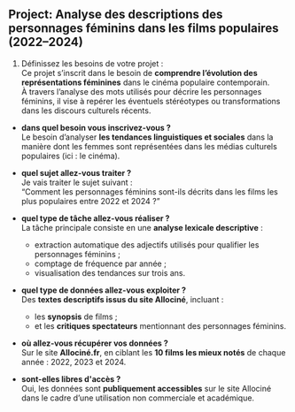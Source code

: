## Project: Analyse des descriptions des personnages féminins dans les films populaires (2022–2024)   

1. Définissez les besoins de votre projet :   
  Ce projet s’inscrit dans le besoin de **comprendre l’évolution des représentations féminines** dans le cinéma populaire contemporain.  
À travers l’analyse des mots utilisés pour décrire les personnages féminins, il vise à repérer les éventuels stéréotypes ou transformations dans les discours culturels récents.   

- **dans quel besoin vous inscrivez-vous ?**   
  Le besoin d’analyser **les tendances linguistiques et sociales** dans la manière dont les femmes sont représentées dans les médias culturels populaires (ici : le cinéma).

- **quel sujet allez-vous traiter ?**   
  Je vais traiter le sujet suivant :  
  “Comment les personnages féminins sont-ils décrits dans les films les plus populaires entre 2022 et 2024 ?”   

- **quel type de tâche allez-vous réaliser ?**   
  La tâche principale consiste en une **analyse lexicale descriptive** :   
  - extraction automatique des adjectifs utilisés pour qualifier les personnages féminins ;   
  - comptage de fréquence par année ;   
  - visualisation des tendances sur trois ans.   

- **quel type de données allez-vous exploiter ?**   
  Des **textes descriptifs issus du site Allociné**, incluant :   
  - les **synopsis** de films ;   
  - et les **critiques spectateurs** mentionnant des personnages féminins.   

- **où allez-vous récupérer vos données ?**   
  Sur le site **Allociné.fr**, en ciblant les **10 films les mieux notés** de chaque année : 2022, 2023 et 2024.

- **sont-elles libres d'accès ?**   
  Oui, les données sont **publiquement accessibles** sur le site Allociné dans le cadre d’une utilisation non commerciale et académique.
